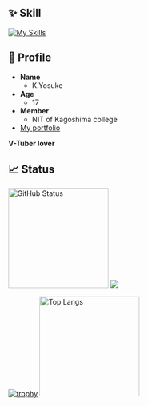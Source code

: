 ## ✨ Skill

[![My Skills](https://skillicons.dev/icons?i=go,nodejs,ts,rust,react,nextjs,tailwind,linux,mysql,sqlite,postgresql,vscode,git,github,bash,powershell,docker,discord,twitter)](https://skillicons.dev)

## 📝 Profile

- **Name**
  - K.Yosuke
- **Age**
  - 17
- **Member**
  - NIT of Kagoshima college
- [My portfolio](https://me.aq-yuki.net)

**V-Tuber lover**

## 📈 Status

<p>

<img alt="GitHub Status" height="200px" src="https://github-profile-summary-cards.vercel.app/api/cards/stats?username=aqyuki">

<img src="https://github-profile-summary-cards.vercel.app/api/cards/productive-time?username=aqyuki&utcOffset=8">

</p>

<p>

[![trophy](https://github-profile-trophy.vercel.app/?username=aqyuki&no-frame=true&itle=Commits,Repositories,Issues,PullRequest,Reviews,Followers&row=2&column=3)](https://github.com/ryo-ma/github-profile-trophy)
<img alt="Top Langs" height="200px" src="https://github-readme-stats.vercel.app/api/top-langs/?username=aqyuki&layout=compact">

</p>
